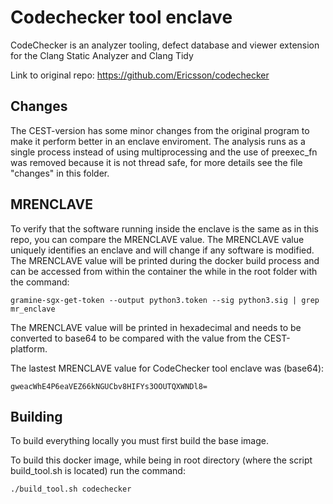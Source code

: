 # Codechecker tool enclave
CodeChecker is an analyzer tooling, defect database and viewer extension for the Clang Static Analyzer and Clang Tidy

Link to original repo: https://github.com/Ericsson/codechecker

## Changes
The CEST-version has some minor changes from the original program to make it perform better in an enclave enviroment. The analysis runs as a single process instead of using multiprocessing and the use of preexec_fn was removed because it is not thread safe, for more details see the file "changes" in this folder.

## MRENCLAVE
To verify that the software running inside the enclave is the same as in this repo, you can compare the MRENCLAVE value. The MRENCLAVE value uniquely identifies an enclave and will change if any software is modified. The MRENCLAVE value will be printed during the docker build process and can be accessed from within the container the while in the root folder with the command:
```console
gramine-sgx-get-token --output python3.token --sig python3.sig | grep mr_enclave
```
The MRENCLAVE value will be printed in hexadecimal and needs to be converted to base64 to be compared with the value from the CEST-platform.

The lastest MRENCLAVE value for CodeChecker tool enclave was (base64): 
```
gweacWhE4P6eaVEZ66kNGUCbv8HIFYs3OOUTQXWNDl8=
```
## Building
To build everything locally you must first build the base image. 

To build this docker image, while being in root directory (where the script build_tool.sh is located) run the command:
```console
./build_tool.sh codechecker
```
